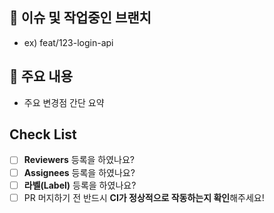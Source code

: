 ## 🎋 이슈 및 작업중인 브랜치

- ex) feat/123-login-api

## 🔑 주요 내용

- 주요 변경점 간단 요약

## Check List

- [ ] **Reviewers** 등록을 하였나요?
- [ ] **Assignees** 등록을 하였나요?
- [ ] **라벨(Label)** 등록을 하였나요?
- [ ] PR 머지하기 전 반드시 **CI가 정상적으로 작동하는지 확인**해주세요!
